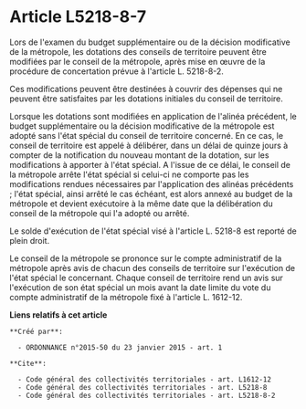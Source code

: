 # Article L5218-8-7

Lors de l'examen du budget supplémentaire ou de la décision modificative de la métropole, les dotations des conseils de
territoire peuvent être modifiées par le conseil de la métropole, après mise en œuvre de la procédure de concertation prévue
à l'article L. 5218-8-2. 

Ces modifications peuvent être destinées à couvrir des dépenses qui ne peuvent être satisfaites par les dotations initiales
du conseil de territoire. 

Lorsque les dotations sont modifiées en application de l'alinéa précédent, le budget supplémentaire ou la décision
modificative de la métropole est adopté sans l'état spécial du conseil de territoire concerné. En ce cas, le conseil de
territoire est appelé à délibérer, dans un délai de quinze jours à compter de la notification du nouveau montant de la
dotation, sur les modifications à apporter à l'état spécial. A l'issue de ce délai, le conseil de la métropole arrête l'état
spécial si celui-ci ne comporte pas les modifications rendues nécessaires par l'application des alinéas précédents ; l'état
spécial, ainsi arrêté le cas échéant, est alors annexé au budget de la métropole et devient exécutoire à la même date que la
délibération du conseil de la métropole qui l'a adopté ou arrêté. 

Le solde d'exécution de l'état spécial visé à l'article L. 5218-8 est reporté de plein droit. 

Le conseil de la métropole se prononce sur le compte administratif de la métropole après avis de chacun des conseils de
territoire sur l'exécution de l'état spécial le concernant. Chaque conseil de territoire rend un avis sur l'exécution de son
état spécial un mois avant la date limite du vote du compte administratif de la métropole fixé à l'article L. 1612-12.

**Liens relatifs à cet article**

	**Créé par**:

	  - ORDONNANCE n°2015-50 du 23 janvier 2015 - art. 1

	**Cite**:

	  - Code général des collectivités territoriales - art. L1612-12
	  - Code général des collectivités territoriales - art. L5218-8
	  - Code général des collectivités territoriales - art. L5218-8-2
